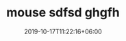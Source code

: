 ---
title: 'mouse  sdfsd ghgfh '
date: 2019-10-17T11:22:16+06:00
draft: false
# meta description 
description: ''
# product Price
price: '20.15'
priceBefore: '20.12'
# Product Short Description
shortDescription: 'dsadasIt%27s+A+Wsadadasdonderful+Product+for+those+who+travelled+alot'
productID: '40D32B49-C61A-EC11-847A-0022486E52CE'
type: 'products'
category: '20'
images:
  - image: 'https://images.all-free-download.com/images/graphiclarge/hd_earth_image_03_hd_pictures_167040.jpg'  
  - image: 'images/products/B29FA74E-7EE4-EB11-995C-005056B3A4162.png'  
  - image: 'images/products/B29FA74E-7EE4-EB11-995C-005056B3A4163.png'  
---